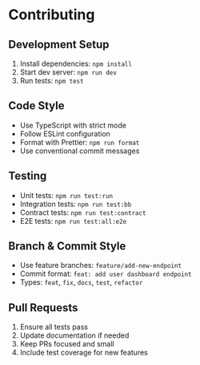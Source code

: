 # Contributing

## Development Setup

1. Install dependencies: `npm install`
2. Start dev server: `npm run dev`
3. Run tests: `npm test`

## Code Style

- Use TypeScript with strict mode
- Follow ESLint configuration
- Format with Prettier: `npm run format`
- Use conventional commit messages

## Testing

- Unit tests: `npm run test:run`
- Integration tests: `npm run test:bb`
- Contract tests: `npm run test:contract`
- E2E tests: `npm run test:all:e2e`

## Branch & Commit Style

- Use feature branches: `feature/add-new-endpoint`
- Commit format: `feat: add user dashboard endpoint`
- Types: `feat`, `fix`, `docs`, `test`, `refactor`

## Pull Requests

1. Ensure all tests pass
2. Update documentation if needed
3. Keep PRs focused and small
4. Include test coverage for new features

